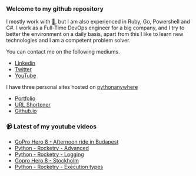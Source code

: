 ### Welcome to my github repository

I mostly work with [:snake:](https://www.python.org/), but I am also experienced in Ruby, Go, Powershell and C#. I work as a Full-Time DevOps engineer for a big company, and I try to better the environment on a daily basis, apart from this I like to learn new technologies and I am a competent problem solver.

You can contact me on the following mediums.
- [Linkedin](https://www.linkedin.com/in/r3ap3rpy)
- [Twitter](https://twitter.com/r3ap3rpy)
- [YouTube](https://www.youtube.com/channel/UC1qkMXH8d2I9DDAtBSeEHqg)

I have three personal sites hosted on [pythonanywhere](https://www.pythonanywhere.com/)
- [Portfolio](http://r3ap3rpy.pythonanywhere.com/)
- [URL Shortener](http://shortenpy.pythonanywhere.com/)
- [Github.io](https://r3ap3rpy.github.io/)

### :video_camera: Latest of my youtube videos
<!-- YOUTUBE:START -->
- [GoPro Hero  8 - Afternoon ride in Budapest](https://www.youtube.com/watch?v=Z_qEFCK9esA)
- [Python - Rocketry - Advanced](https://www.youtube.com/watch?v=rPfuJAiCqBs)
- [Python - Rocketry - Logging](https://www.youtube.com/watch?v=i49B4OZGE4w)
- [Gopro Hero 8 - Stockholm](https://www.youtube.com/watch?v=EXNENNDi4yE)
- [Python - Rocketry  - Execution types](https://www.youtube.com/watch?v=lPFJY53wcJg)
<!-- YOUTUBE:END -->

